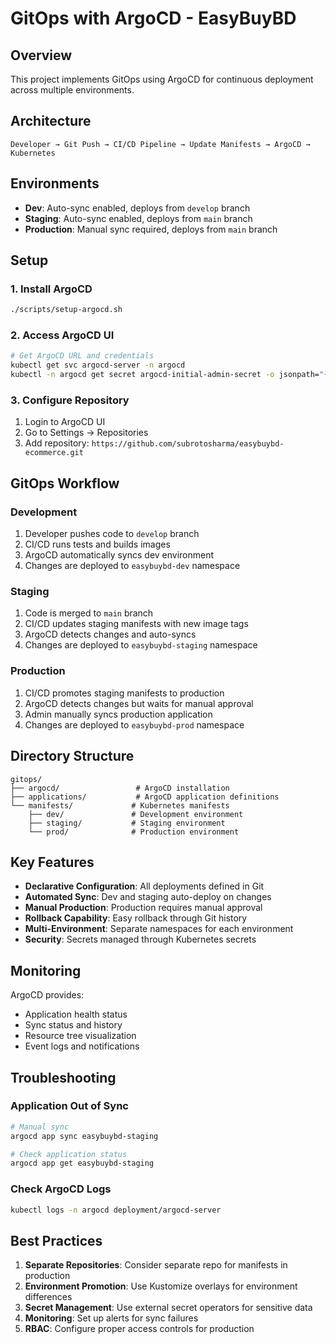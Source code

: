 # GitOps with ArgoCD - EasyBuyBD

## Overview

This project implements GitOps using ArgoCD for continuous deployment across multiple environments.

## Architecture

```
Developer → Git Push → CI/CD Pipeline → Update Manifests → ArgoCD → Kubernetes
```

## Environments

- **Dev**: Auto-sync enabled, deploys from `develop` branch
- **Staging**: Auto-sync enabled, deploys from `main` branch  
- **Production**: Manual sync required, deploys from `main` branch

## Setup

### 1. Install ArgoCD
```bash
./scripts/setup-argocd.sh
```

### 2. Access ArgoCD UI
```bash
# Get ArgoCD URL and credentials
kubectl get svc argocd-server -n argocd
kubectl -n argocd get secret argocd-initial-admin-secret -o jsonpath="{.data.password}" | base64 -d
```

### 3. Configure Repository
1. Login to ArgoCD UI
2. Go to Settings → Repositories
3. Add repository: `https://github.com/subrotosharma/easybuybd-ecommerce.git`

## GitOps Workflow

### Development
1. Developer pushes code to `develop` branch
2. CI/CD runs tests and builds images
3. ArgoCD automatically syncs dev environment
4. Changes are deployed to `easybuybd-dev` namespace

### Staging
1. Code is merged to `main` branch
2. CI/CD updates staging manifests with new image tags
3. ArgoCD detects changes and auto-syncs
4. Changes are deployed to `easybuybd-staging` namespace

### Production
1. CI/CD promotes staging manifests to production
2. ArgoCD detects changes but waits for manual approval
3. Admin manually syncs production application
4. Changes are deployed to `easybuybd-prod` namespace

## Directory Structure

```
gitops/
├── argocd/                 # ArgoCD installation
├── applications/           # ArgoCD application definitions
└── manifests/             # Kubernetes manifests
    ├── dev/               # Development environment
    ├── staging/           # Staging environment
    └── prod/              # Production environment
```

## Key Features

- **Declarative Configuration**: All deployments defined in Git
- **Automated Sync**: Dev and staging auto-deploy on changes
- **Manual Production**: Production requires manual approval
- **Rollback Capability**: Easy rollback through Git history
- **Multi-Environment**: Separate namespaces for each environment
- **Security**: Secrets managed through Kubernetes secrets

## Monitoring

ArgoCD provides:
- Application health status
- Sync status and history
- Resource tree visualization
- Event logs and notifications

## Troubleshooting

### Application Out of Sync
```bash
# Manual sync
argocd app sync easybuybd-staging

# Check application status
argocd app get easybuybd-staging
```

### Check ArgoCD Logs
```bash
kubectl logs -n argocd deployment/argocd-server
```

## Best Practices

1. **Separate Repositories**: Consider separate repo for manifests in production
2. **Environment Promotion**: Use Kustomize overlays for environment differences
3. **Secret Management**: Use external secret operators for sensitive data
4. **Monitoring**: Set up alerts for sync failures
5. **RBAC**: Configure proper access controls for production